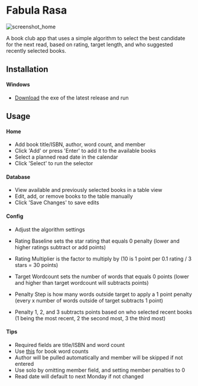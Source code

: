 # Fabula Rasa
![screenshot_home](https://github.com/user-attachments/assets/a09de5f6-1544-4ec4-b41d-0cf6a9462697)

A book club app that uses a simple algorithm to select the best candidate for the next read, based on rating, target length, and who suggested recently selected books. 

## Installation
#### Windows
- [Download](https://github.com/JohnathanCrow/fabularasa/releases) the exe of the latest release and run

## Usage
#### Home
- Add book title/ISBN, author, word count, and member
- Click 'Add' or press 'Enter' to add it to the available books
- Select a planned read date in the calendar
- Click 'Select' to run the selector

#### Database
- View available and previously selected books in a table view
- Edit, add, or remove books to the table manually
- Click 'Save Changes' to save edits

#### Config
- Adjust the algorithm settings

- Rating Baseline sets the star rating that equals 0 penalty
  (lower and higher ratings subtract or add points)
- Rating Multiplier is the factor to multiply by
  (10 is 1 point per 0.1 rating / 3 stars = 30 points)
- Target Wordcount sets the number of words that equals 0 points
  (lower and higher than target wordcount will subtracts points)
- Penalty Step is how many words outside target to apply a 1 point penalty
  (every x number of words outside of target subtracts 1 point)
- Penalty 1, 2, and 3 subtracts points based on who selected recent books
  (1 being the most recent, 2 the second most, 3 the third most)
  
 #### Tips
- Required fields are title/ISBN and word count
- Use [this](https://www.howlongtoread.org) for book word counts
- Author will be pulled automatically and member will be skipped if not entered
- Use solo by omitting member field, and setting member penalties to 0
- Read date will default to next Monday if not changed
